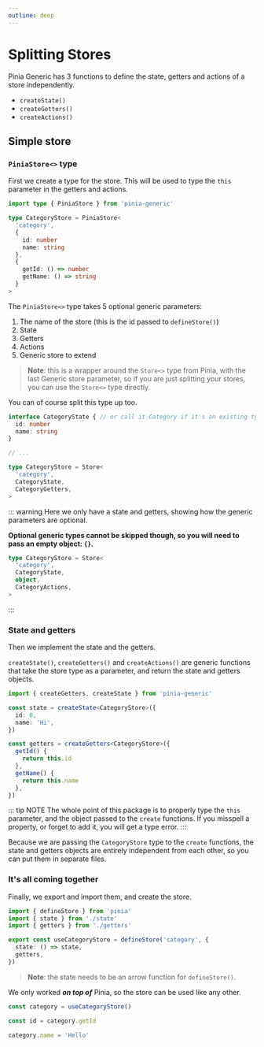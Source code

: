 ```yaml
---
outline: deep
---
```


# Splitting Stores

Pinia Generic has 3 functions to define the state, getters and actions of a store independently.

- `createState()`
- `createGetters()`
- `createActions()`

## Simple store

### `PiniaStore<>` type

First we create a type for the store. This will be used to type the `this` parameter in the getters and actions.

```ts
import type { PiniaStore } from 'pinia-generic'

type CategoryStore = PiniaStore<
  'category',
  {
    id: number
    name: string
  },
  {
    getId: () => number
    getName: () => string
  }
>
```

The `PiniaStore<>` type takes 5 optional generic parameters:

1. The name of the store (this is the id passed to `defineStore()`)
2. State
3. Getters
4. Actions
5. Generic store to extend

> **Note**: this is a wrapper around the `Store<>` type from Pinia, with the last Generic store parameter, so if you are just splitting your stores, you can use the `Store<>` type directly.

You can of course split this type up too.

```ts
interface CategoryState { // or call it Category if it's an existing type
  id: number
  name: string
}

// ...

type CategoryStore = Store<
  'category',
  CategoryState,
  CategoryGetters,
>
```

::: warning
Here we only have a state and getters, showing how the generic parameters are optional.

**Optional generic types cannot be skipped though, so you will need to pass an empty object: `{}`.**

```ts
type CategoryStore = Store<
  'category',
  CategoryState,
  object,
  CategoryActions,
>
```

:::

### State and getters

Then we implement the state and the getters.

`createState()`, `createGetters()` and `createActions()` are generic functions that take the store type as a parameter, and return the state and getters objects.

```ts
import { createGetters, createState } from 'pinia-generic'

const state = createState<CategoryStore>({
  id: 0,
  name: 'Hi',
})

const getters = createGetters<CategoryStore>({
  getId() {
    return this.id
  },
  getName() {
    return this.name
  },
})
```

::: tip NOTE
The whole point of this package is to properly type the `this` parameter, and the object passed to the `create` functions. If you misspell a property, or forget to add it, you will get a type error.
:::

Because we are passing the `CategoryStore` type to the `create` functions, the state and getters objects are entirely independent from each other, so you can put them in separate files.

### It's all coming together

Finally, we export and import them, and create the store.

```ts
import { defineStore } from 'pinia'
import { state } from './state'
import { getters } from './getters'

export const useCategoryStore = defineStore('category', {
  state: () => state,
  getters,
})
```

> **Note**: the state needs to be an arrow function for `defineStore()`.

We only worked **_on top of_** Pinia, so the store can be used like any other.

```ts
const category = useCategoryStore()

const id = category.getId

category.name = 'Hello'
```
